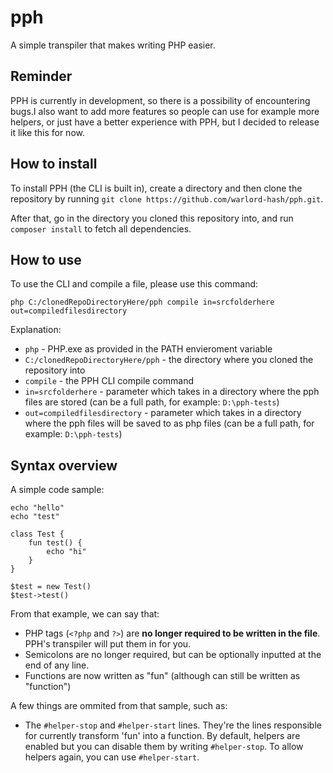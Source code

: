 # pph
A simple transpiler that makes writing PHP easier.

## Reminder
PPH is currently in development, so there is a possibility of encountering bugs.I also want to add more features so people can use for example more helpers, or just have a better experience with PPH, but I decided to release it like this for now.

## How to install
To install PPH (the CLI is built in), create a directory and then clone the repository by running ``git clone https://github.com/warlord-hash/pph.git``.

After that, go in the directory you cloned this repository into, and run ``composer install`` to fetch all dependencies.

## How to use
To use the CLI and compile a file, please use this command:

```
php C:/clonedRepoDirectoryHere/pph compile in=srcfolderhere out=compiledfilesdirectory
```

Explanation:
* ``php`` - PHP.exe as provided in the PATH envieroment variable
* ``C:/clonedRepoDirectoryHere/pph`` - the directory where you cloned the repository into
* ``compile`` - the PPH CLI compile command
* ``in=srcfolderhere`` - parameter which takes in a directory where the pph files are stored (can be a full path, for example: ``D:\pph-tests``)
* ``out=compiledfilesdirectory`` - parameter which takes in a directory where the pph files will be saved to as php files (can be a full path, for example: ``D:\pph-tests``)

## Syntax overview
A simple code sample:
```
echo "hello"
echo "test"

class Test {
    fun test() {
        echo "hi"
    }
}

$test = new Test()
$test->test()
```

From that example, we can say that:
* PHP tags (``<?php`` and ``?>``) are **no longer required to be written in the file**. PPH's transpiler will put them in for you.
* Semicolons are no longer required, but can be optionally inputted at the end of any line.
* Functions are now written as "fun" (although can still be written as "function")

A few  things are ommited from that sample, such as:
* The ``#helper-stop`` and ``#helper-start`` lines. They're the lines responsible for currently transform 'fun' into a function. By default, helpers are enabled but you can disable them by writing ``#helper-stop``. To allow helpers again, you can use ``#helper-start``.